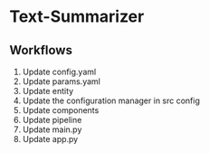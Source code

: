 # Text-Summarizer

## Workflows


1. Update config.yaml
2. Update params.yaml
3. Update entity
4. Update the configuration manager in src config
5. Update components
6. Update pipeline
7. Update main.py
8. Update app.py